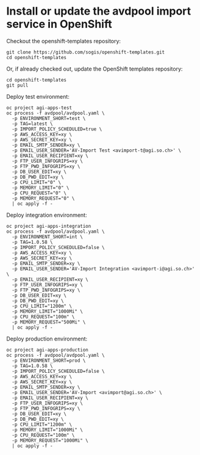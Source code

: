# Install or update the avdpool import service in OpenShift

Checkout the openshift-templates repository:

```
git clone https://github.com/sogis/openshift-templates.git
cd openshift-templates
```

Or, if already checked out, update the OpenShift templates repository:

```
cd openshift-templates
git pull
```

Deploy test environment:

```
oc project agi-apps-test
oc process -f avdpool/avdpool.yaml \
  -p ENVIRONMENT_SHORT=test \
  -p TAG=latest \
  -p IMPORT_POLICY_SCHEDULED=true \
  -p AWS_ACCESS_KEY=xy \
  -p AWS_SECRET_KEY=xy \
  -p EMAIL_SMTP_SENDER=xy \
  -p EMAIL_USER_SENDER='AV-Import Test <avimport-t@agi.so.ch>' \
  -p EMAIL_USER_RECIPIENT=xy \
  -p FTP_USER_INFOGRIPS=xy \
  -p FTP_PWD_INFOGRIPS=xy \
  -p DB_USER_EDIT=xy \
  -p DB_PWD_EDIT=xy \
  -p CPU_LIMIT="0" \
  -p MEMORY_LIMIT="0" \
  -p CPU_REQUEST="0" \
  -p MEMORY_REQUEST="0" \
  | oc apply -f -
```

Deploy integration environment:

```
oc project agi-apps-integration
oc process -f avdpool/avdpool.yaml \
  -p ENVIRONMENT_SHORT=int \
  -p TAG=1.0.58 \
  -p IMPORT_POLICY_SCHEDULED=false \
  -p AWS_ACCESS_KEY=xy \
  -p AWS_SECRET_KEY=xy \
  -p EMAIL_SMTP_SENDER=xy \
  -p EMAIL_USER_SENDER='AV-Import Integration <avimport-i@agi.so.ch>' \
  -p EMAIL_USER_RECIPIENT=xy \
  -p FTP_USER_INFOGRIPS=xy \
  -p FTP_PWD_INFOGRIPS=xy \
  -p DB_USER_EDIT=xy \
  -p DB_PWD_EDIT=xy \
  -p CPU_LIMIT="1200m" \
  -p MEMORY_LIMIT="1000Mi" \
  -p CPU_REQUEST="100m" \
  -p MEMORY_REQUEST="500Mi" \
  | oc apply -f -
```

Deploy production environment:

```
oc project agi-apps-production
oc process -f avdpool/avdpool.yaml \
  -p ENVIRONMENT_SHORT=prod \
  -p TAG=1.0.58 \
  -p IMPORT_POLICY_SCHEDULED=false \
  -p AWS_ACCESS_KEY=xy \
  -p AWS_SECRET_KEY=xy \
  -p EMAIL_SMTP_SENDER=xy \
  -p EMAIL_USER_SENDER='AV-Import <avimport@agi.so.ch>' \
  -p EMAIL_USER_RECIPIENT=xy \
  -p FTP_USER_INFOGRIPS=xy \
  -p FTP_PWD_INFOGRIPS=xy \
  -p DB_USER_EDIT=xy \
  -p DB_PWD_EDIT=xy \
  -p CPU_LIMIT="1200m" \
  -p MEMORY_LIMIT="1000Mi" \
  -p CPU_REQUEST="100m" \
  -p MEMORY_REQUEST="1000Mi" \
  | oc apply -f -
```
